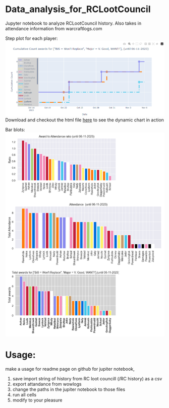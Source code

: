 # Data_analysis_for_RCLootCouncil
Jupyter notebook to analyze RCLootCouncil history. Also takes in attendance information from warcraftlogs.com

Step plot for each player:
![screenshot](https://github.com/kolivusha/Data_analysis_for_RCLootCouncil/blob/main/Screenshot%202023-11-08%20142100.png?raw=true)
Download and checkout the html file [here](https://github.com/kolivusha/Data_analysis_for_RCLootCouncil/blob/0e521af318bb1a92f78f56bcfc3ca9b8cc95fc21/Cumulative%20Count%20of%20Players%20awarded%20Full%20BiS%20Over%20Time%2006-11-2023.html) to see the dynamic chart in action

Bar blots:
![screenshot](https://github.com/kolivusha/Data_analysis_for_RCLootCouncil/blob/main/merged_image_report%2006-11-2023.png?raw=true)

# Usage:
make a usage for readme page on github for jupiter notebook, 
1) save import string of history from RC loot councill (/RC history) as a csv
2) export attandance from wowlogs
3) change the paths in the jupiter notebook to those files
4) run all cells
5) modify to your pleasure
